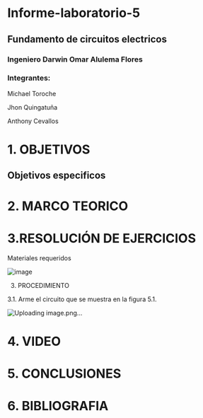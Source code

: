 # Informe-laboratorio-5

## Fundamento de circuitos electricos

### Ingeniero Darwin Omar Alulema Flores

### Integrantes:
Michael Toroche

Jhon Quingatuña

Anthony Cevallos

# 1. OBJETIVOS


## Objetivos especificos



# 2. MARCO TEORICO


# 3.RESOLUCIÓN DE EJERCICIOS

Materiales requeridos

![image](https://user-images.githubusercontent.com/116813974/210902426-346921bb-9510-4b0b-87e3-478957731913.png)

3. PROCEDIMIENTO

3.1. Arme el circuito que se muestra en la figura 5.1.

![Uploading image.png…]()





# 4. VIDEO


# 5. CONCLUSIONES


# 6. BIBLIOGRAFIA

